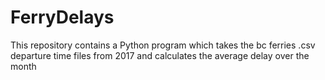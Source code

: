 # FerryDelays
This repository contains a Python program which takes the bc ferries .csv departure time files  from 2017 and calculates the average delay over the month
